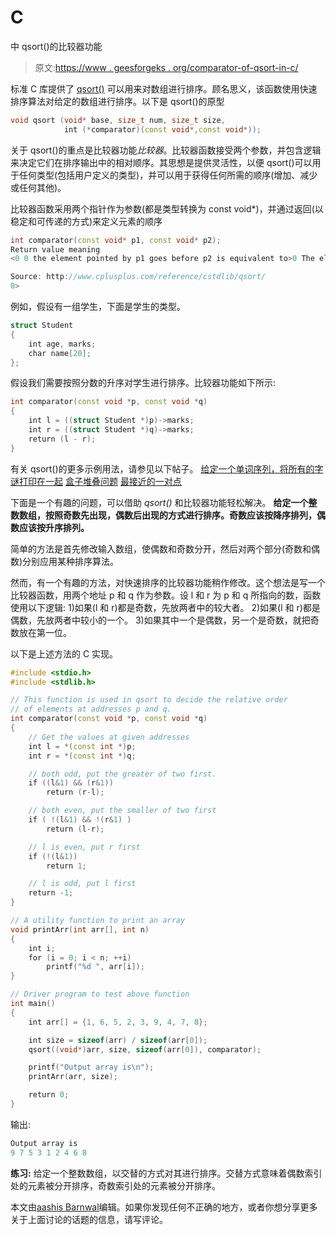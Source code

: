 # C

中 qsort()的比较器功能

> 原文:[https://www . geesforgeks . org/comparator-of-qsort-in-c/](https://www.geeksforgeeks.org/comparator-function-of-qsort-in-c/)

标准 C 库提供了 [qsort()](http://www.cplusplus.com/reference/cstdlib/qsort/) 可以用来对数组进行排序。顾名思义，该函数使用快速排序算法对给定的数组进行排序。以下是 qsort()的原型

```cpp
void qsort (void* base, size_t num, size_t size, 
            int (*comparator)(const void*,const void*));
```

关于 qsort()的重点是比较器功能*比较器*。比较器函数接受两个参数，并包含逻辑来决定它们在排序输出中的相对顺序。其思想是提供灵活性，以便 qsort()可以用于任何类型(包括用户定义的类型)，并可以用于获得任何所需的顺序(增加、减少或任何其他)。

比较器函数采用两个指针作为参数(都是类型转换为 const void*)，并通过返回(以稳定和可传递的方式)来定义元素的顺序

```cpp
int comparator(const void* p1, const void* p2);
Return value meaning
<0 0 the element pointed by p1 goes before p2 is equivalent to>0 The element pointed by p1 goes after the element pointed by p2

Source: http://www.cplusplus.com/reference/cstdlib/qsort/
0>
```

例如，假设有一组学生，下面是学生的类型。

```cpp
struct Student
{
    int age, marks;
    char name[20];
};
```

假设我们需要按照分数的升序对学生进行排序。比较器功能如下所示:

```cpp
int comparator(const void *p, const void *q) 
{
    int l = ((struct Student *)p)->marks;
    int r = ((struct Student *)q)->marks; 
    return (l - r);
}
```

有关 qsort()的更多示例用法，请参见以下帖子。
[给定一个单词序列，将所有的字谜打印在一起](https://www.geeksforgeeks.org/given-a-sequence-of-words-print-all-anagrams-together-set-2/)
[盒子堆叠问题](https://www.geeksforgeeks.org/dynamic-programming-set-21-box-stacking-problem/)
[最接近的一对点](https://www.geeksforgeeks.org/closest-pair-of-points/)

下面是一个有趣的问题，可以借助 *qsort()* 和比较器功能轻松解决。
**给定一个整数数组，按照奇数先出现，偶数后出现的方式进行排序。奇数应该按降序排列，偶数应该按升序排列。**

简单的方法是首先修改输入数组，使偶数和奇数分开，然后对两个部分(奇数和偶数)分别应用某种排序算法。

然而，有一个有趣的方法，对快速排序的比较器功能稍作修改。这个想法是写一个比较器函数，用两个地址 p 和 q 作为参数。设 l 和 r 为 p 和 q 所指向的数，函数使用以下逻辑:
1)如果(l 和 r)都是奇数，先放两者中的较大者。
2)如果(l 和 r)都是偶数，先放两者中较小的一个。
3)如果其中一个是偶数，另一个是奇数，就把奇数放在第一位。

以下是上述方法的 C 实现。

```cpp
#include <stdio.h>
#include <stdlib.h>

// This function is used in qsort to decide the relative order
// of elements at addresses p and q.
int comparator(const void *p, const void *q)
{
    // Get the values at given addresses
    int l = *(const int *)p;
    int r = *(const int *)q;

    // both odd, put the greater of two first.
    if ((l&1) && (r&1))
        return (r-l);

    // both even, put the smaller of two first
    if ( !(l&1) && !(r&1) )
        return (l-r);

    // l is even, put r first
    if (!(l&1))
        return 1;

    // l is odd, put l first
    return -1;
}

// A utility function to print an array
void printArr(int arr[], int n)
{
    int i;
    for (i = 0; i < n; ++i)
        printf("%d ", arr[i]);
}

// Driver program to test above function
int main()
{
    int arr[] = {1, 6, 5, 2, 3, 9, 4, 7, 8};

    int size = sizeof(arr) / sizeof(arr[0]);
    qsort((void*)arr, size, sizeof(arr[0]), comparator);

    printf("Output array is\n");
    printArr(arr, size);

    return 0;
}
```

输出:

```cpp
Output array is
9 7 5 3 1 2 4 6 8
```

**练习:**
给定一个整数数组，以交替的方式对其进行排序。交替方式意味着偶数索引处的元素被分开排序，奇数索引处的元素被分开排序。

本文由[aashis Barnwal](https://www.facebook.com/barnwal.aashish?fref=ts)编辑。如果你发现任何不正确的地方，或者你想分享更多关于上面讨论的话题的信息，请写评论。